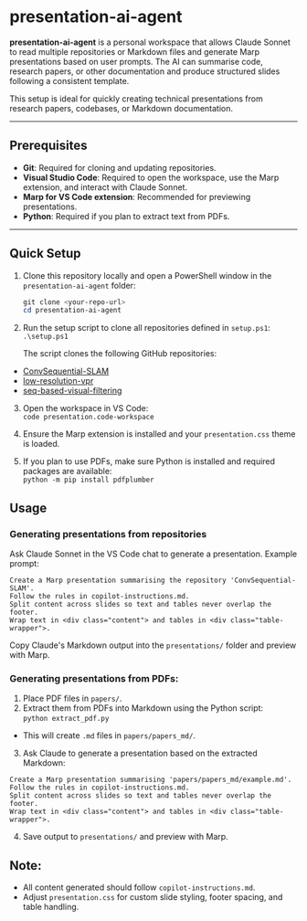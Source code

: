 # presentation-ai-agent

**presentation-ai-agent** is a personal workspace that allows Claude Sonnet to read multiple repositories or Markdown files and generate Marp presentations based on user prompts. The AI can summarise code, research papers, or other documentation and produce structured slides following a consistent template.

This setup is ideal for quickly creating technical presentations from research papers, codebases, or Markdown documentation.

---

## Prerequisites

- **Git**: Required for cloning and updating repositories.  
- **Visual Studio Code**: Required to open the workspace, use the Marp extension, and interact with Claude Sonnet.  
- **Marp for VS Code extension**: Recommended for previewing presentations.  
- **Python**: Required if you plan to extract text from PDFs.

---

## Quick Setup

1. Clone this repository locally and open a PowerShell window in the `presentation-ai-agent` folder: <br>
    ```powershell
    git clone <your-repo-url>
    cd presentation-ai-agent

2. Run the setup script to clone all repositories defined in `setup.ps1`: <br>
    `.\setup.ps1`

   The script clones the following GitHub repositories:
- [ConvSequential-SLAM](https://github.com/Mihnea-AlexandruTomita/ConvSequential-SLAM)
- [low-resolution-vpr](https://github.com/Mihnea-AlexandruTomita/low-resolution-vpr)  
- [seq-based-visual-filtering](https://github.com/Mihnea-AlexandruTomita/seq-based-visual-filtering)  

3. Open the workspace in VS Code: <br>
    `code presentation.code-workspace`

4. Ensure the Marp extension is installed and your `presentation.css` theme is loaded.
5. If you plan to use PDFs, make sure Python is installed and required packages are available: <br>
`python -m pip install pdfplumber`


## Usage
### Generating presentations from repositories

Ask Claude Sonnet in the VS Code chat to generate a presentation. Example prompt:

```
Create a Marp presentation summarising the repository 'ConvSequential-SLAM'.
Follow the rules in copilot-instructions.md.
Split content across slides so text and tables never overlap the footer.
Wrap text in <div class="content"> and tables in <div class="table-wrapper">.
```
Copy Claude's Markdown output into the `presentations/` folder and preview with Marp.

### Generating presentations from PDFs:
1. Place PDF files in `papers/`.
2. Extract them from PDFs into Markdown using the Python script: <br>
    `python extract_pdf.py`
- This will create `.md` files in `papers/papers_md/`.
3. Ask Claude to generate a presentation based on the extracted Markdown:
```
Create a Marp presentation summarising 'papers/papers_md/example.md'.
Follow the rules in copilot-instructions.md.
Split content across slides so text and tables never overlap the footer.
Wrap text in <div class="content"> and tables in <div class="table-wrapper">.
```

4. Save output to `presentations/` and preview with Marp.

## Note: 
- All content generated should follow `copilot-instructions.md`.
- Adjust `presentation.css` for custom slide styling, footer spacing, and table handling.



